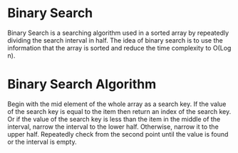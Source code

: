 # Binary Search
Binary Search is a searching algorithm used in a sorted array by repeatedly dividing the search interval in half. The idea of binary search is to use the information that the array is sorted and reduce the time complexity to O(Log n).

# Binary Search Algorithm
Begin with the mid element of the whole array as a search key.
If the value of the search key is equal to the item then return an index of the search key.
Or if the value of the search key is less than the item in the middle of the interval, narrow the interval to the lower half.
Otherwise, narrow it to the upper half.
Repeatedly check from the second point until the value is found or the interval is empty.
